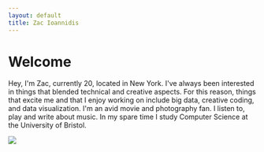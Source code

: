 ```yaml
---
layout: default
title: Zac Ioannidis
---
```


Welcome
===

Hey, I'm Zac, currently 20, located in New York. I've always been interested in things that blended technical and creative aspects. For this reason, things that excite me and that I enjoy working on include big data, creative coding, and data visualization. I'm an avid movie and photography fan. I listen to, play and write about music. In my spare time I study Computer Science at the University of Bristol.


<div class="front-profile">
    <img src="{% asset_path front/psycho.jpg %}">
</div>
